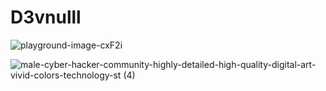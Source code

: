 # D3vnulll


![playground-image-cxF2i](https://github.com/D3vnulll/D3vnulll/assets/150591892/5ac1c768-e2ab-4e90-a200-b8d2d67b8662)



![male-cyber-hacker-community-highly-detailed-high-quality-digital-art-vivid-colors-technology-st (4)](https://github.com/D3vnulll/D3vnulll/assets/150591892/0fe1fa43-48c3-41cb-89de-409f7be13abe)

